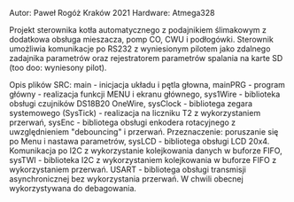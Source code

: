Autor: Paweł Rogóż
Kraków 2021
Hardware: Atmega328

Projekt sterownika kotła automatycznego z podajnikiem ślimakowym z dodatkowa obsługa mieszacza, pomp CO, CWU i podłogówki.
Sterownik umożliwia komunikacje po RS232 z wyniesionym pilotem jako zdalnego zadajnika parametrów oraz rejestratorem
parametrów spalania na karte SD (too doo: wyniesony pilot).

Opis plików SRC:
main - inicjacja układu i pętla głowna,
mainPRG - program główny - realizacja funkcji MENU i ekranu głównego,
sys1Wire - biblioteka obsługi czujników DS18B20 OneWire,
sysClock - bibliotega zegara systemowego (SysTick) - realizacja na liczniku T2 z wykorzystaniem przerwań,
sysEnc - bibliotega obsługi enkodera rotacyjnego z uwzględnieniem "debouncing" i przerwań. Przeznaczenie: poruszanie się po Menu i nastawa parametrów,
sysLCD - bibliotega obsługi LCD 20x4. Komunikacja po I2C z wykorzystanie kolejkowania danych w buforze FIFO,
sysTWI - biblioteka I2C z wykorzystaniem kolejkowania w buforze FIFO z wykorzystaniem przerwań.
USART - bibliotega obsługi transmisji asynchronicznej bez wykorzystania przerwań. W chwili obecnej wykorzystywana do debagowania.
